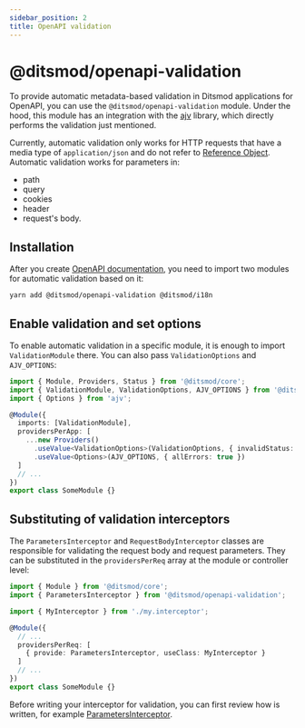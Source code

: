 ```yaml
---
sidebar_position: 2
title: OpenAPI validation
---
```


# @ditsmod/openapi-validation

To provide automatic metadata-based validation in Ditsmod applications for OpenAPI, you can use the `@ditsmod/openapi-validation` module. Under the hood, this module has an integration with the [ajv][1] library, which directly performs the validation just mentioned.

Currently, automatic validation only works for HTTP requests that have a media type of `application/json` and do not refer to [Reference Object][3]. Automatic validation works for parameters in:
- path
- query
- cookies
- header
- request's body.

## Installation

After you create [OpenAPI documentation][2], you need to import two modules for automatic validation based on it:

```bash
yarn add @ditsmod/openapi-validation @ditsmod/i18n
```

## Enable validation and set options

To enable automatic validation in a specific module, it is enough to import `ValidationModule` there. You can also pass `ValidationOptions` and `AJV_OPTIONS`:

```ts
import { Module, Providers, Status } from '@ditsmod/core';
import { ValidationModule, ValidationOptions, AJV_OPTIONS } from '@ditsmod/openapi-validation';
import { Options } from 'ajv';

@Module({
  imports: [ValidationModule],
  providersPerApp: [
    ...new Providers()
      .useValue<ValidationOptions>(ValidationOptions, { invalidStatus: Status.UNPROCESSABLE_ENTRY })
      .useValue<Options>(AJV_OPTIONS, { allErrors: true })
  ]
  // ...
})
export class SomeModule {}
```

## Substituting of validation interceptors

The `ParametersInterceptor` and `RequestBodyInterceptor` classes are responsible for validating the request body and request parameters. They can be substituted in the `providersPerReq` array at the module or controller level:

```ts
import { Module } from '@ditsmod/core';
import { ParametersInterceptor } from '@ditsmod/openapi-validation';

import { MyInterceptor } from './my.interceptor';

@Module({
  // ...
  providersPerReq: [
    { provide: ParametersInterceptor, useClass: MyInterceptor }
  ]
  // ...
})
export class SomeModule {}
```

Before writing your interceptor for validation, you can first review how is written, for example [ParametersInterceptor][4].


[1]: https://ajv.js.org/guide/getting-started.html
[2]: ./01-openapi.md
[3]: https://github.com/OAI/OpenAPI-Specification/blob/main/versions/3.1.0.md#referenceObject
[4]: https://github.com/ditsmod/ditsmod/blob/main/packages/openapi-validation/src/parameters.interceptor.ts

